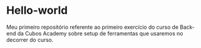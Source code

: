 # Hello-world
Meu primeiro repositório referente ao primeiro exercício do curso de Back-end da Cubos Academy sobre setup de ferramentas que usaremos no decorrer do curso.
